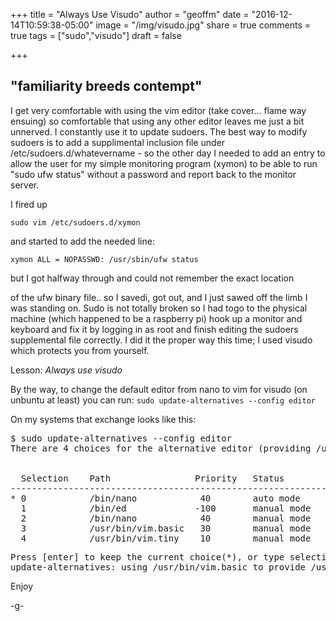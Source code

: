 +++
title    = "Always Use Visudo"
author   = "geoffm"
date     = "2016-12-14T10:59:38-05:00"
image    = "/img/visudo.jpg"
share    = true
comments = true
tags     = ["sudo","visudo"]
draft    = false

+++

## "familiarity breeds contempt"

I get very comfortable with using the vim editor (take cover... flame way ensuing) so
comfortable that using any other editor leaves me just a bit unnerved. I constantly use it
to update sudoers. The best way to modify sudoers is to add a supplimental inclusion file under
/etc/sudoers.d/whatevername - so the other day I needed to add an entry to allow the user for my
simple monitoring program (xymon) to be able to run "sudo ufw status" without a password and report
back to the monitor server.

I fired up 

```
sudo vim /etc/sudoers.d/xymon
```

 and started to add the needed line:

``` 
xymon ALL = NOPASSWD: /usr/sbin/ufw status
```

but I got halfway through and could not remember the exact location

<!--more-->

of the ufw binary file.. so I savedi, got out, and I just sawed off the limb I  was standing on. Sudo is not totally broken so I had togo to the physical machine (which happened to be a raspberry pi) hook up a monitor and keyboard and fix it by logging in as root and finish editing the sudoers supplemental file correctly. I did it the proper way this time; I used visudo which protects you from yourself.

Lesson: *Always use visudo*

By the way, to change the default editor from nano to vim for visudo (on unbuntu at least) you can run:
```sudo update-alternatives --config editor```

On my systems that exchange looks like this:

<pre>
$ sudo update-alternatives --config editor
There are 4 choices for the alternative editor (providing /usr/bin/editor).


  Selection    Path                Priority   Status
------------------------------------------------------------
* 0            /bin/nano            40        auto mode
  1            /bin/ed             -100       manual mode
  2            /bin/nano            40        manual mode
  3            /usr/bin/vim.basic   30        manual mode
  4            /usr/bin/vim.tiny    10        manual mode
</pre>

<pre>
Press [enter] to keep the current choice(*), or type selection number: 3
update-alternatives: using /usr/bin/vim.basic to provide /usr/bin/editor (editor) in manual mode
</pre>
   
Enjoy

-g-
